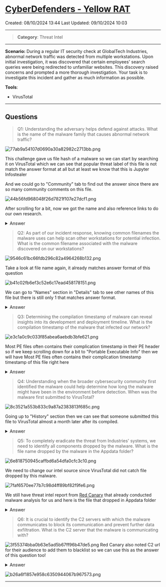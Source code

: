 # [CyberDefenders - Yellow RAT](https://cyberdefenders.org/blueteam-ctf-challenges/yellow-rat/)
Created: 08/10/2024 13:44
Last Updated: 09/10/2024 10:03
* * *
>**Category**: Threat Intel
* * *
**Scenario:**
During a regular IT security check at GlobalTech Industries, abnormal network traffic was detected from multiple workstations. Upon initial investigation, it was discovered that certain employees' search queries were being redirected to unfamiliar websites. This discovery raised concerns and prompted a more thorough investigation. Your task is to investigate this incident and gather as much information as possible.

**Tools**:
- VirusTotal

* * *
## Questions
>Q1: Understanding the adversary helps defend against attacks. What is the name of the malware family that causes abnormal network traffic?

![77ab9a54107d0690a30a82982c2713bb.png](../../_resources/77ab9a54107d0690a30a82982c2713bb.png)

This challenge gave us file hash of a malware so we can start by searching it on VirusTotal which we can see that popular threat label of this file is not match the answer format at all but at least we know that this is Jupyter Infostealer

And we could go to "Community" tab to find out the answer since there are so many community comments on this file.

![44b56fd968048f26d7821f107e27dcf1.png](../../_resources/44b56fd968048f26d7821f107e27dcf1.png)

After scrolling for a bit, now we got the name and also reference links to do our own research.

<details>
  <summary>Answer</summary>
<pre><code>Yellow Cockatoo RAT</code></pre>
</details>

>Q2: As part of our incident response, knowing common filenames the malware uses can help scan other workstations for potential infection. What is the common filename associated with the malware discovered on our workstations?

![9546c61bc66fdb296c82a4964268b132.png](../../_resources/9546c61bc66fdb296c82a4964268b132.png)

Take a look at file name again, it already matches answer format of this question

![b41c02fb6ef3c52e6c17ead458178151.png](../../_resources/b41c02fb6ef3c52e6c17ead458178151.png)

We can go to "Names" section in "Details" tab to see other names of this file but there is still only 1 that matches answer format.

<details>
  <summary>Answer</summary>
<pre><code>111bc461-1ca8-43c6-97ed-911e0e69fdf8.dll</code></pre>
</details>

>Q3: Determining the compilation timestamp of malware can reveal insights into its development and deployment timeline. What is the compilation timestamp of the malware that infected our network?

![e3c1a0c9c033f85abea6aebdb3bfe621.png](../../_resources/e3c1a0c9c033f85abea6aebdb3bfe621.png)

Most PE files often contains their complication timestamp in their PE header so if we keep scrolling down for a bit to "Portable Executable Info" then we will have Most PE files often contains their complication timestamp  timestamp of this file right here

<details>
  <summary>Answer</summary>
<pre><code>2020-09-24 18:26:47</code></pre>
</details>

>Q4: Understanding when the broader cybersecurity community first identified the malware could help determine how long the malware might have been in the environment before detection. When was the malware first submitted to VirusTotal?

![8c3521a553b833c9a87a2383813f685c.png](../../_resources/8c3521a553b833c9a87a2383813f685c.png)

Going up to "History" section then we can see that someone submitted this file to VirusTotal almost a month later after its compiled.

<details>
  <summary>Answer</summary>
<pre><code>2020-10-15 02:47:37</code></pre>
</details>

>Q5: To completely eradicate the threat from Industries' systems, we need to identify all components dropped by the malware. What is the file name dropped by the malware in the Appdata folder?

![6e818750945caffbd6a54dfa0cfc3c10.png](../../_resources/6e818750945caffbd6a54dfa0cfc3c10.png)

We need to change our intel source since VirusTotal did not catch file dropped by this malware.

![7faf6570ee77b7c98d4ff89bf82f9fe6.png](../../_resources/7faf6570ee77b7c98d4ff89bf82f9fe6.png)

We still have threat intel report from [Red Canary](https://redcanary.com/blog/threat-intelligence/yellow-cockatoo/) that already conducted malware analysis for us and here is the file that dropped in Appdata folder
<details>
  <summary>Answer</summary>
<pre><code>solarmarker.dat</code></pre>
</details>

>Q6: It is crucial to identify the C2 servers with which the malware communicates to block its communication and prevent further data exfiltration. What is the C2 server that the malware is communicating with?

![3f55374bba0b63e5ad5b67ff96b47de5.png](../../_resources/3f55374bba0b63e5ad5b67ff96b47de5.png)
Red Canary also noted C2 url for their audience to add them to blacklist so we can use this as the answer of this question too!
<details>
  <summary>Answer</summary>
<pre><code>https://gogohid.com</code></pre>
</details>

![b26a6f1857e958c6350944067b967573.png](../../_resources/b26a6f1857e958c6350944067b967573.png)
* * *
